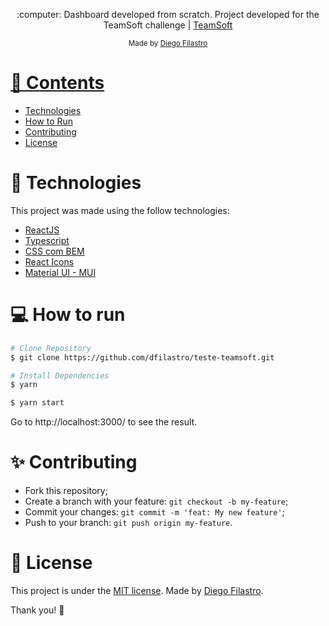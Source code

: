 <p align="center">
   :computer: Dashboard developed from scratch. Project developed for the TeamSoft challenge | <a href="https://teamsoft.com.br/">TeamSoft</a>
</p>

<div align="center">
  <sub> Made by
    <a href="https://github.com/dfilastro">Diego Filastro
  </sub>
</div>

# 📌 Contents

- [Technologies](#rocket-technologies)
- [How to Run](#computer-how-to-run)
- [Contributing](#sparkles-contributing)
- [License](#page_facing_up-license)

# :rocket: Technologies

This project was made using the follow technologies:

- [ReactJS](https://reactjs.org/)
- [Typescript](https://www.typescriptlang.org/)
- [CSS com BEM](http://getbem.com/)
- [React Icons](https://react-icons.github.io/react-icons/)
- [Material UI - MUI](https://mui.com/pt/)

# :computer: How to run

```bash
# Clone Repository
$ git clone https://github.com/dfilastro/teste-teamsoft.git
```

```bash
# Install Dependencies
$ yarn
```

```bash
$ yarn start
```

Go to http://localhost:3000/ to see the result.

# :sparkles: Contributing

- Fork this repository;
- Create a branch with your feature: `git checkout -b my-feature`;
- Commit your changes: `git commit -m 'feat: My new feature'`;
- Push to your branch: `git push origin my-feature`.

# :page_facing_up: License

This project is under the [MIT license](./LICENSE).
Made by [Diego Filastro](https://www.linkedin.com/in/dfilastro/).

Thank you! 🌠
